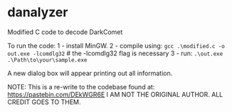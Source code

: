# danalyzer
Modified C code to decode DarkComet


To run the code:
1 - install MinGW. 
2 - compile using:
`gcc .\modified.c -o out.exe -lcomdlg32` # the -lcomdlg32 flag is necessary 
3 - run:
`.\out.exe .\Path\to\your\sample.exe`

A new dialog box will appear printing out all information.

NOTE:
This is a re-write to the codebase found at: https://pastebin.com/DEkWGR6E
I AM NOT THE ORIGINAL AUTHOR. ALL CREDIT GOES TO THEM.
